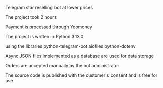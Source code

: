 Telegram star reselling bot at lower prices

The project took 2 hours

Payment is processed through Yoomoney

The project is written in Python 3.13.0

using the libraries
python-telegram-bot
aiofiles
python-dotenv

Async JSON files implemented as a database are used for data storage

Orders are accepted manually by the bot administrator

The source code is published with the customer's consent and is free for use

